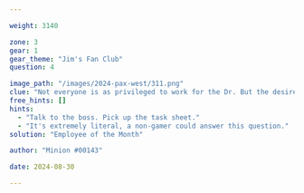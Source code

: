 ```yaml
---

weight: 3140

zone: 3
gear: 1
gear_theme: "Jim's Fan Club"
question: 4

image_path: "/images/2024-pax-west/311.png"
clue: "Not everyone is as privileged to work for the Dr. But the desire remains to be on that #1 plaque. Even if the boss has no name and sounds like Kermit + Ray Romano."
free_hints: []
hints:
  - "Talk to the boss. Pick up the task sheet."
  - "It's extremely literal, a non-gamer could answer this question."
solution: "Employee of the Month"

author: "Minion #00143"

date: 2024-08-30

---
```


